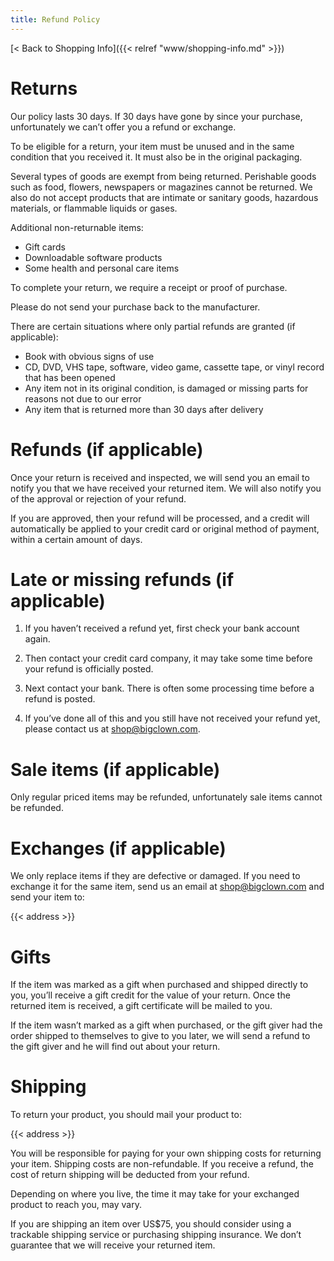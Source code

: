 ```yaml
---
title: Refund Policy
---
```


[< Back to Shopping Info]({{< relref "www/shopping-info.md" >}})

# Returns

Our policy lasts 30 days. If 30 days have gone by since your purchase, unfortunately we can’t offer you a refund or exchange.

To be eligible for a return, your item must be unused and in the same condition that you received it. It must also be in the original packaging.

Several types of goods are exempt from being returned. Perishable goods such as food, flowers, newspapers or magazines cannot be returned. We also do not accept products that are intimate or sanitary goods, hazardous materials, or flammable liquids or gases.

Additional non-returnable items:

* Gift cards
* Downloadable software products
* Some health and personal care items

To complete your return, we require a receipt or proof of purchase.

Please do not send your purchase back to the manufacturer.

There are certain situations where only partial refunds are granted (if applicable):

* Book with obvious signs of use
* CD, DVD, VHS tape, software, video game, cassette tape, or vinyl record that has been opened
* Any item not in its original condition, is damaged or missing parts for reasons not due to our error
* Any item that is returned more than 30 days after delivery

# Refunds (if applicable)

Once your return is received and inspected, we will send you an email to notify you that we have received your returned item. We will also notify you of the approval or rejection of your refund.

If you are approved, then your refund will be processed, and a credit will automatically be applied to your credit card or original method of payment, within a certain amount of days.

# Late or missing refunds (if applicable)

1. If you haven’t received a refund yet, first check your bank account again.

2. Then contact your credit card company, it may take some time before your refund is officially posted.

3. Next contact your bank. There is often some processing time before a refund is posted.

4. If you’ve done all of this and you still have not received your refund yet, please contact us at [shop@bigclown.com](mailto:shop@bigclown.com).

# Sale items (if applicable)

Only regular priced items may be refunded, unfortunately sale items cannot be refunded.

# Exchanges (if applicable)

We only replace items if they are defective or damaged. If you need to exchange it for the same item, send us an email at shop@bigclown.com and send your item to:

{{< address >}}

# Gifts

If the item was marked as a gift when purchased and shipped directly to you, you’ll receive a gift credit for the value of your return. Once the returned item is received, a gift certificate will be mailed to you.

If the item wasn’t marked as a gift when purchased, or the gift giver had the order shipped to themselves to give to you later, we will send a refund to the gift giver and he will find out about your return.

# Shipping

To return your product, you should mail your product to:

{{< address >}}

You will be responsible for paying for your own shipping costs for returning your item. Shipping costs are non-refundable. If you receive a refund, the cost of return shipping will be deducted from your refund.

Depending on where you live, the time it may take for your exchanged product to reach you, may vary.

If you are shipping an item over US$75, you should consider using a trackable shipping service or purchasing shipping insurance. We don’t guarantee that we will receive your returned item.
